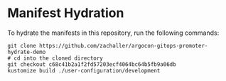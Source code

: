 # Manifest Hydration

To hydrate the manifests in this repository, run the following commands:

```shell
git clone https://github.com/zachaller/argocon-gitops-promoter-hydrate-demo
# cd into the cloned directory
git checkout c68c41b2a1f2fd57203ecf4064bc64b5fb9a06db
kustomize build ./user-configuration/development
```
